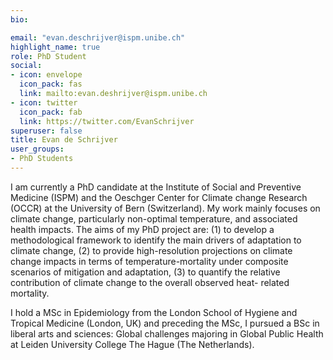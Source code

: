 ```yaml
---
bio:

email: "evan.deschrijver@ispm.unibe.ch"
highlight_name: true
role: PhD Student
social:
- icon: envelope
  icon_pack: fas
  link: mailto:evan.deshrijver@ispm.unibe.ch
- icon: twitter
  icon_pack: fab
  link: https://twitter.com/EvanSchrijver
superuser: false
title: Evan de Schrijver
user_groups:
- PhD Students
---
```

I am currently a PhD candidate at the Institute of Social and Preventive Medicine (ISPM) and the Oeschger Center for Climate change Research (OCCR) at the University of Bern (Switzerland). My work mainly focuses on climate change, particularly non-optimal temperature, and associated health impacts. The aims of my PhD project are: (1) to develop a methodological framework to identify the main drivers of adaptation to climate change, (2) to provide high-resolution projections on climate change impacts in terms of temperature-mortality under composite scenarios of mitigation and adaptation, (3) to quantify the relative contribution of climate change to the overall observed heat- related mortality.
 
I hold a MSc in Epidemiology from the London School of Hygiene and Tropical Medicine (London, UK) and preceding the MSc, I pursued a BSc in liberal arts and sciences: Global challenges majoring in Global Public Health at Leiden University College The Hague (The Netherlands).